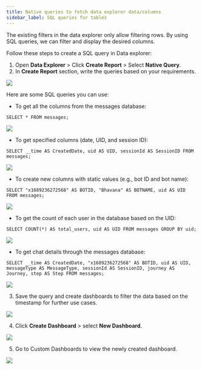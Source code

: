 ```yaml
---
title: Native queries to fetch data explorer data/columns
sidebar_label: SQL queries for tables  
---
```



The existing filters in the data explorer only allow filtering rows. By using SQL queries, we can filter and display the desired columns.

Follow these steps to create a SQL query in Data explorer: 

1. Open **Data Explorer** > Click **Create Report** > Select **Native Query**.
2. In **Create Report** section, write the queries based on your requirements.

**![](https://lh7-rt.googleusercontent.com/docsz/AD_4nXcVeB3iWz-_eVh8SelrU2BPJ7AXGqSqz-S19b3VnKp00gozZIdRzMrR2j_Wa14_u2d4hikchK1FC4qQr-H6SGKjQP4x-lwT432oN34tmyB_3ztdj-WHC652a-za3rQMVPVwN2MUmuJpxFVljwQwvG2P4oc?key=AX9O8V865aZREOersNhPyg)**

Here are some SQL queries you can use:

- To get all the columns from the messages database:

```
SELECT * FROM messages;
```
**![](https://lh7-rt.googleusercontent.com/docsz/AD_4nXdkYT_U9FpPrULqYNYDTCPojqvkx5q7Uv0QG1SYj9XMhevwxyozR6iM_NMvsXZpzjfFSkUhqOajuLfI4ZXKscFdBD2lpxq0JgJiQhERtTCvdNXlKxTQItPiHq0nBWFG7vKIJOwSUbsVCDSW-HbXg1maRa6k?key=AX9O8V865aZREOersNhPyg)**

- To get specified columns (date, UID, and session ID):

```
SELECT __time AS CreatedDate, uid AS UID, sessionId AS SessionID FROM messages;

```

**![](https://lh7-rt.googleusercontent.com/docsz/AD_4nXeGejFtyREOg7s2RvR1RP2d770GxpFSMqW4WtsunALVxlSOxfVYjpHhKMynNRyeNYLOC1nxXzuzbvaEb8mW-BFn77RZq3iHIXp8MfAN_JV39JqrwUhPwo6f1plHHn0hxVI6pfmmSPrSeczxIoUNiDrsVmNk?key=AX9O8V865aZREOersNhPyg)**

- To create new columns with static values (e.g., bot ID and bot name):

```
SELECT "x1689236272568" AS BOTID, "Bhavana" AS BOTNAME, uid AS UID FROM messages;
```

**![](https://lh7-rt.googleusercontent.com/docsz/AD_4nXcXSx4bpmGlhRs9_wb4kdhC4lGeW9kqmo3wZCbnoOOLcg5rJzaYp6v1EjPNznXt1gqPAfkMkOjKIgz6ckAozlWB2TN31g_U-YWWl5pe5xbDm1LvvgLEU2W1Q2tjlPv7b4pu3GoIIyf00MBqcqTrHavPc1s?key=AX9O8V865aZREOersNhPyg)**

- To get the count of each user in the database based on the UID:

```
SELECT COUNT(*) AS total_users, uid AS UID FROM messages GROUP BY uid;
```
**![](https://lh7-rt.googleusercontent.com/docsz/AD_4nXcm0ab2W1U6WvT1wDILrz6hxpARcm6QnizTrU1bNbRlazD3xHcaFKO42ZqnqkK6lFcr3tjm_7XylozFLNhhQ888M1OXE0hAriYUloOodZRxaRvTJgKrAA5TUbhBwaQb72kslWtxEs2jWYeEbva32Lp3vAE?key=AX9O8V865aZREOersNhPyg)**

- To get chat details through the messages database:

```
SELECT __time AS CreatedDate, "x1689236272568" AS BOTID, uid AS UID, messageType AS MessageType, sessionId AS SessionID, journey AS Journey, step AS Step FROM messages;

```
**![](https://lh7-rt.googleusercontent.com/docsz/AD_4nXdLa_LXOrPCrMVoWRFYU8EAZd5zWcexpvQXhllJ8VEwUx8YLvZLGmxghL5vpFSKVVFJD-0zZyYm4OgVcpfRzBsaX-FryG56GxvLQmYIyA1sxM63a98yCc3WeNO1HFyGSWGQ38K-UQ2_81wwgTjrPwhzRLPt?key=AX9O8V865aZREOersNhPyg)**

3. Save the query and create dashboards to filter the data based on the timestamp for further use cases.

**![](https://lh7-rt.googleusercontent.com/docsz/AD_4nXcuttmMH7fY9zTic3vonkVSi7BHyFtx-M990MHxBztCnR__iBZ-GuSLHlCqkxF9ttUumGLtpY_JeHBndSQU4HR9sJ-hiCz2Y_f2JrUKOAXUR4fMwxlpk--tS2MFrC8xIXli2RKFnOM1-XtTUjiEFt9zUWQ?key=AX9O8V865aZREOersNhPyg)**

4. Click **Create Dashboard** > select **New Dashboard**.

**![](https://lh7-rt.googleusercontent.com/docsz/AD_4nXfX628XJNg6Ia1quD5BB8r2IUbpEOd_FbzVhbyBAWUlbv8arcuZ3JoaphQbl-YgBHHczvEFSHHcJWJyGgM3drY-MBQsJUa53TyvziREokVk6W76B8UGZ0Yva7JC_5A2rE5JMOGHK3yb57bAsniaA-JRDJY2?key=AX9O8V865aZREOersNhPyg)**


5. Go to Custom Dashboards to view the newly created dashboard.

**![](https://lh7-rt.googleusercontent.com/docsz/AD_4nXcAMUSmnZl-g0JZKIVVHORIHGmMZjzF7xh-w6v5fXRyIypZ5JlypAUID3XPIGfvgYpPJeKDw0ZpUVMAG8-qS_01n94mFTrYh9kvfXhqbzZEEWRI-vocOthBH3bFhJlI5xxj54TjqcNmU8lddytcdZrCyqBd?key=AX9O8V865aZREOersNhPyg)**